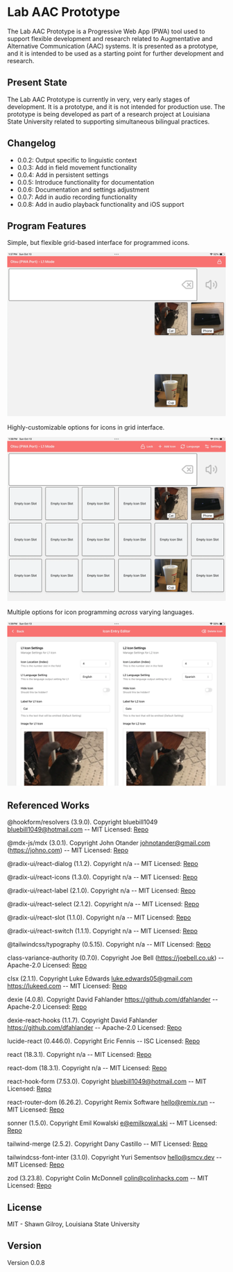 # Lab AAC Prototype

The Lab AAC Prototype is a Progressive Web App (PWA) tool used to support flexible development and research related to Augmentative and Alternative Communication (AAC) systems. It is presented as a prototype, and it is intended to be used as a starting point for further development and research.

## Present State

The Lab AAC Prototype is currently in very, very early stages of development. It is a prototype, and it is not intended for production use. The prototype is being developed as part of a research project at Louisiana State University related to supporting simultaneous bilingual practices.

## Changelog

-   0.0.2: Output specific to linguistic context
-   0.0.3: Add in field movement functionality
-   0.0.4: Add in persistent settings
-   0.0.5: Introduce functionality for documentation
-   0.0.6: Documentation and settings adjustment
-   0.0.7: Add in audio recording functionality
-   0.0.8: Add in audio playback functionality and iOS support

## Program Features

Simple, but flexible grid-based interface for programmed icons.

![Grid-based Learner Interface](public/screenshots/board_active.webp 'User Interface')

Highly-customizable options for icons in grid interface.

![Editing Grid-based Learner Interface](public/screenshots/board_editing.webp 'Adaptive User Interface')

Multiple options for icon programming _across_ varying languages.

![Multiple language support](public/screenshots/icon_editing.webp 'Multilingual support')

## Referenced Works

@hookform/resolvers (3.9.0). Copyright bluebill1049 <bluebill1049@hotmail.com> -- MIT Licensed: [Repo](https://github.com/react-hook-form/resolvers.git) 
 
@mdx-js/mdx (3.0.1). Copyright John Otander <johnotander@gmail.com> (https://johno.com) -- MIT Licensed: [Repo](https://github.com/mdx-js/mdx.git) 
 
@radix-ui/react-dialog (1.1.2). Copyright n/a -- MIT Licensed: [Repo](https://github.com/radix-ui/primitives.git) 
 
@radix-ui/react-icons (1.3.0). Copyright n/a -- MIT Licensed: [Repo](https://registry.npmjs.org/@radix-ui/react-icons/-/react-icons-1.3.0.tgz) 
 
@radix-ui/react-label (2.1.0). Copyright n/a -- MIT Licensed: [Repo](https://github.com/radix-ui/primitives.git) 
 
@radix-ui/react-select (2.1.2). Copyright n/a -- MIT Licensed: [Repo](https://github.com/radix-ui/primitives.git) 
 
@radix-ui/react-slot (1.1.0). Copyright n/a -- MIT Licensed: [Repo](https://github.com/radix-ui/primitives.git) 
 
@radix-ui/react-switch (1.1.1). Copyright n/a -- MIT Licensed: [Repo](https://github.com/radix-ui/primitives.git) 
 
@tailwindcss/typography (0.5.15). Copyright n/a -- MIT Licensed: [Repo](https://github.com/tailwindlabs/tailwindcss-typography.git) 
 
class-variance-authority (0.7.0). Copyright Joe Bell (https://joebell.co.uk) -- Apache-2.0 Licensed: [Repo](https://github.com/joe-bell/cva.git) 
 
clsx (2.1.1). Copyright Luke Edwards luke.edwards05@gmail.com https://lukeed.com -- MIT Licensed: [Repo](https://github.com/lukeed/clsx.git) 
 
dexie (4.0.8). Copyright David Fahlander <https://github.com/dfahlander> -- Apache-2.0 Licensed: [Repo](https://github.com/dexie/Dexie.js.git) 
 
dexie-react-hooks (1.1.7). Copyright David Fahlander <https://github.com/dfahlander> -- Apache-2.0 Licensed: [Repo](https://github.com/dexie/Dexie.js.git) 
 
lucide-react (0.446.0). Copyright Eric Fennis -- ISC Licensed: [Repo](https://github.com/lucide-icons/lucide.git) 
 
react (18.3.1). Copyright n/a -- MIT Licensed: [Repo](https://github.com/facebook/react.git) 
 
react-dom (18.3.1). Copyright n/a -- MIT Licensed: [Repo](https://github.com/facebook/react.git) 
 
react-hook-form (7.53.0). Copyright <bluebill1049@hotmail.com> -- MIT Licensed: [Repo](https://github.com/react-hook-form/react-hook-form.git) 
 
react-router-dom (6.26.2). Copyright Remix Software <hello@remix.run> -- MIT Licensed: [Repo](https://github.com/remix-run/react-router.git) 
 
sonner (1.5.0). Copyright Emil Kowalski <e@emilkowal.ski> -- MIT Licensed: [Repo](https://github.com/emilkowalski/sonner.git) 
 
tailwind-merge (2.5.2). Copyright Dany Castillo -- MIT Licensed: [Repo](https://github.com/dcastil/tailwind-merge.git) 
 
tailwindcss-font-inter (3.1.0). Copyright Yuri Sementsov <hello@smcv.dev> -- MIT Licensed: [Repo](https://github.com/semencov/tailwindcss-font-inter.git) 
 
zod (3.23.8). Copyright Colin McDonnell <colin@colinhacks.com> -- MIT Licensed: [Repo](https://github.com/colinhacks/zod.git) 

## License

MIT - Shawn Gilroy, Louisiana State University

## Version

Version 0.0.8

